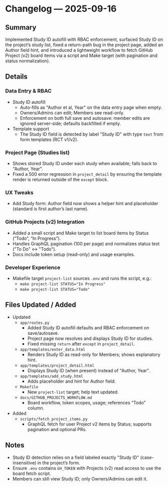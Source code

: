 # Changelog — 2025-09-16

## Summary
Implemented Study ID autofill with RBAC enforcement, surfaced Study ID on the project’s study list, fixed a return-path bug in the project page, added an Author field hint, and introduced a lightweight workflow to fetch GitHub Project (v2) board items via a script and Make target (with pagination and status normalization).

## Details

### Data Entry & RBAC
- Study ID autofill
  - Auto-fills as "Author et al, Year" on the data entry page when empty.
  - Owners/Admins can edit; Members see read-only.
  - Enforcement on both full save and autosave: member edits are ignored server-side; defaults backfilled if empty.
- Template support
  - The Study ID field is detected by label "Study ID" with type `text` from form templates (RCT v1/v2).

### Project Page (Studies list)
- Shows stored Study ID under each study when available; falls back to "Author, Year".
- Fixed a 500 error regression in `project_detail` by ensuring the template render is returned outside of the `except` block.

### UX Tweaks
- Add Study form: Author field now shows a helper hint and placeholder (standard is first author’s last name).

### GitHub Projects (v2) Integration
- Added a small script and Make target to list board items by Status (“Todo”, “In Progress”).
- Handles GraphQL pagination (100 per page) and normalizes status text ("To Do" ↔ "Todo").
- Docs include token setup (read-only) and usage examples.

### Developer Experience
- Makefile target `project-list` sources `.env` and runs the script, e.g.:
  - `make project-list STATUS="In Progress"`
  - `make project-list STATUS="Todo"`

## Files Updated / Added
- Updated
  - `app/routes.py`
    - Added Study ID autofill defaults and RBAC enforcement on save/autosave.
    - Project page now resolves and displays Study ID for studies.
    - Fixed missing `return` after `except` in `project_detail`.
  - `app/templates/enter_data.html`
    - Renders Study ID as read-only for Members; shows explanatory hint.
  - `app/templates/project_detail.html`
    - Displays Study ID (when present) instead of "Author, Year".
  - `app/templates/add_study.html`
    - Adds placeholder and hint for Author field.
  - `Makefile`
    - New `project-list` target; help text updated.
  - `docs/GITHUB_PROJECTS_WORKFLOW.md`
    - Board workflow, token scopes, usage; references “Todo” column.
- Added
  - `scripts/fetch_project_items.py`
    - GraphQL fetch for user Project v2 items by Status; supports pagination and optional PRs.

## Notes
- Study ID detection relies on a field labeled exactly "Study ID" (case-insensitive) in the project’s form.
- Ensure `.env` contains `GH_TOKEN` with Projects (v2) read access to use the board fetch script.
- Members can still view Study ID; only Owners/Admins can edit it.
